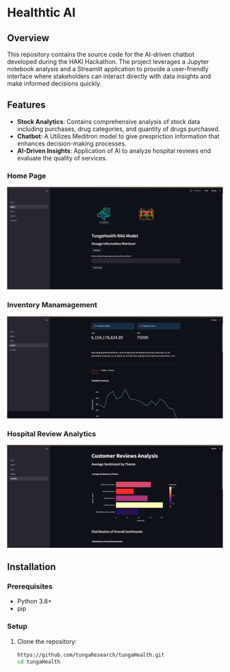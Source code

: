 # Healthtic AI

## Overview
This repository contains the source code for the AI-driven chatbot developed during the HAKI Hackathon. The project leverages a Jupyter notebook analysis and a Streamlit application to provide a user-friendly interface where stakeholders can interact directly with data insights and make informed decisions quickly.

## Features
- **Stock Analytics**: Contains comprehensive analysis of stock data including purchases, drug categories, and quantity of drugs purchased.
- **Chatbot**: A Utilizes Meditron model to give prespriction information that enhances decision-making processes.
- **AI-Driven Insights**: Application of AI to analyze hospital reviews end evaluate the quality of services.

### Home Page
![Home](screenshots/intro.png)


### Inventory Manamagement


![Stock management](screenshots/Inventorymanagement.png)

### Hospital Review Analytics

![Review Analytics](screenshots/sentiments.png)


## Installation

### Prerequisites
- Python 3.8+
- pip

### Setup
1. Clone the repository:
   ```bash
   https://github.com/tungaResearch/tungaHealth.git
   cd tungaHealth
